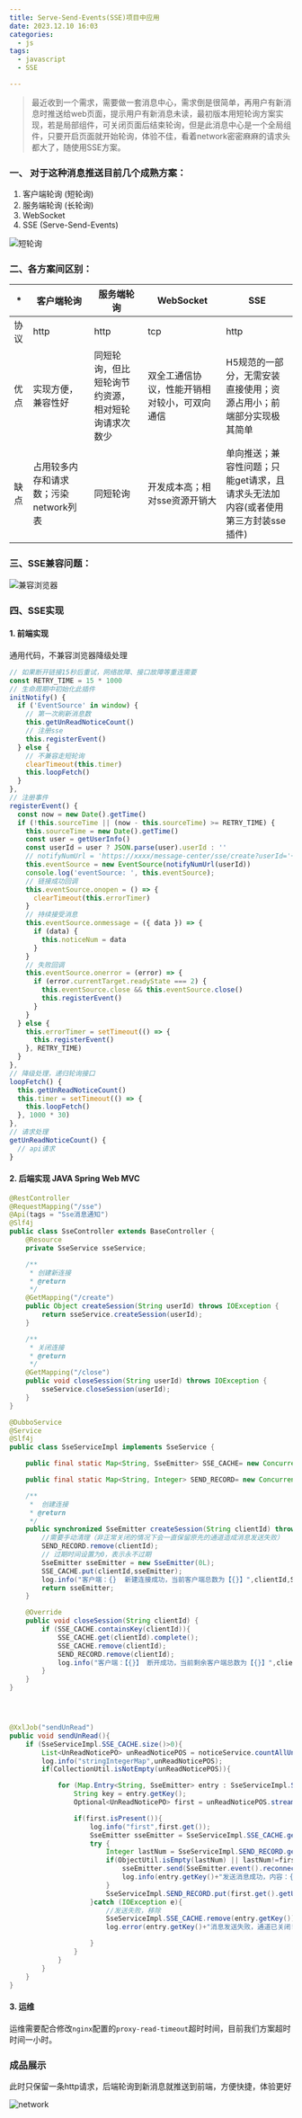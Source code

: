```yaml
---
title: Serve-Send-Events(SSE)项目中应用
date: 2023.12.10 16:03
categories: 
  - js
tags:
  - javascript
  - SSE

---
```


>最近收到一个需求，需要做一套消息中心，需求倒是很简单，再用户有新消息时推送给web页面，提示用户有新消息未读，最初版本用短轮询方案实现，若是局部组件，可关闭页面后结束轮询，但是此消息中心是一个全局组件，只要开启页面就开始轮询，体验不佳，看着network密密麻麻的请求头都大了，随使用SSE方案。

### 一、 对于这种消息推送目前几个成熟方案：

1. 客户端轮询 (短轮询)
2. 服务端轮询 (长轮询)
3. WebSocket
4. SSE (Serve-Send-Events)

<!-- more -->

![短轮询](https://fastly.jsdelivr.net/gh/BestJarvan/pic-imgs/imgs/WX20231205-151930.png)

### 二、各方案间区别：

|*|客户端轮询|服务端轮询|WebSocket|SSE|
|--|--|--|--|--|
|协议|http|http|tcp|http|
|优点|实现方便，兼容性好|同短轮询，但比短轮询节约资源，相对短轮询请求次数少|双全工通信协议，性能开销相对较小，可双向通信|H5规范的一部分，无需安装直接使用；资源占用小；前端部分实现极其简单|
|缺点|占用较多内存和请求数；污染network列表|同短轮询|开发成本高；相对sse资源开销大|单向推送；兼容性问题；只能get请求，且请求头无法加内容(或者使用第三方封装sse插件)|

### 三、SSE兼容问题：

![兼容浏览器](https://fastly.jsdelivr.net/gh/BestJarvan/pic-imgs/imgs/image-20231210170510078.png)

### 四、SSE实现

#### 1. 前端实现

通用代码，不兼容浏览器降级处理

```javascript
// 如果断开链接15秒后重试，网络故障、接口故障等重连需要
const RETRY_TIME = 15 * 1000
// 生命周期中初始化此插件
initNotify() {
  if ('EventSource' in window) {
    // 第一次刷新消息数
    this.getUnReadNoticeCount()
    // 注册sse
    this.registerEvent()
  } else {
    // 不兼容走短轮询
    clearTimeout(this.timer)
    this.loopFetch()
  }
},
// 注册事件
registerEvent() {
  const now = new Date().getTime()
  if (!this.sourceTime || (now - this.sourceTime) >= RETRY_TIME) {
    this.sourceTime = new Date().getTime()
    const user = getUserInfo()
    const userId = user ? JSON.parse(user).userId : ''
    // notifyNumUrl = 'https://xxxx/message-center/sse/create?userId='+id;
    this.eventSource = new EventSource(notifyNumUrl(userId))
    console.log('eventSource: ', this.eventSource);
    // 链接成功回调
    this.eventSource.onopen = () => {
      clearTimeout(this.errorTimer)
    }
    // 持续接受消息
    this.eventSource.onmessage = ({ data }) => {
      if (data) {
        this.noticeNum = data
      }
    }
    // 失败回调
    this.eventSource.onerror = (error) => {
      if (error.currentTarget.readyState === 2) {
        this.eventSource.close && this.eventSource.close()
        this.registerEvent()
      }
    }
  } else {
    this.errorTimer = setTimeout(() => {
      this.registerEvent()
    }, RETRY_TIME)
  }
},
// 降级处理，递归轮询接口
loopFetch() {
  this.getUnReadNoticeCount()
  this.timer = setTimeout(() => {
    this.loopFetch()
  }, 1000 * 30)
},
// 请求处理
getUnReadNoticeCount() {
  // api请求
}
```



#### 2. 后端实现 JAVA Spring Web MVC

```java
@RestController
@RequestMapping("/sse")
@Api(tags = "Sse消息通知")
@Slf4j
public class SseController extends BaseController {
    @Resource
    private SseService sseService;

    /**
     * 创建新连接
     * @return
     */
    @GetMapping("/create")
    public Object createSession(String userId) throws IOException {
        return sseService.createSession(userId);
    }

    /**
     * 关闭连接
     * @return
     */
    @GetMapping("/close")
    public void closeSession(String userId) throws IOException {
        sseService.closeSession(userId);
    }
}

@DubboService
@Service
@Slf4j
public class SseServiceImpl implements SseService {

    public final static Map<String, SseEmitter> SSE_CACHE= new ConcurrentHashMap<>();

    public final static Map<String, Integer> SEND_RECORD= new ConcurrentHashMap<>();

    /**
     *  创建连接
     * @return
     */
    public synchronized SseEmitter createSession(String clientId) throws IOException{
        //需要手动清理（非正常关闭的情况下会一直保留原先的通道造成消息发送失败）
        SEND_RECORD.remove(clientId);
        // 过期时间设置为0，表示永不过期
        SseEmitter sseEmitter = new SseEmitter(0L);
        SSE_CACHE.put(clientId,sseEmitter);
        log.info("客户端：{}  新建连接成功，当前客户端总数为【{}】",clientId,SSE_CACHE.size() );
        return sseEmitter;
    }

    @Override
    public void closeSession(String clientId) {
        if (SSE_CACHE.containsKey(clientId)){
            SSE_CACHE.get(clientId).complete();
            SSE_CACHE.remove(clientId);
            SEND_RECORD.remove(clientId);
            log.info("客户端：【{}】 断开成功，当前剩余客户端总数为【{}】",clientId,SSE_CACHE.size());
        }
    }
}




@XxlJob("sendUnRead")
public void sendUnRead(){
    if (SseServiceImpl.SSE_CACHE.size()>0){
        List<UnReadNoticePO> unReadNoticePOS = noticeService.countAllUnReadNotice(new ArrayList<>(SseServiceImpl.SSE_CACHE.keySet()));
        log.info("stringIntegerMap",unReadNoticePOS);
        if(CollectionUtil.isNotEmpty(unReadNoticePOS)){

            for (Map.Entry<String, SseEmitter> entry : SseServiceImpl.SSE_CACHE.entrySet()) {
                String key = entry.getKey();
                Optional<UnReadNoticePO> first = unReadNoticePOS.stream().filter(u -> u.getUserId().equals(key)).findFirst();

                if(first.isPresent()){
                    log.info("first",first.get());
                    SseEmitter sseEmitter = SseServiceImpl.SSE_CACHE.get(key);
                    try {
                        Integer lastNum = SseServiceImpl.SEND_RECORD.get(first.get().getUserId());
                        if(ObjectUtil.isEmpty(lastNum) || lastNum!=first.get().getNum()){
                            sseEmitter.send(SseEmitter.event().reconnectTime(1000).id(entry.getKey()).data(first.get().getNum()));
                            log.info(entry.getKey()+"发送消息成功，内容：{}",first.get().getNum());
                        }
                        SseServiceImpl.SEND_RECORD.put(first.get().getUserId(),first.get().getNum());
                    }catch (IOException e){
                        //发送失败，移除
                        SseServiceImpl.SSE_CACHE.remove(entry.getKey());
                        log.error(entry.getKey()+"消息发送失败，通道已关闭!",e);

                    }
                }
            }
        }
    }
}
```

#### 3. 运维

运维需要配合修改`nginx`配置的`proxy-read-timeout`超时时间，目前我们方案超时时间一小时。



### 成品展示

此时只保留一条http请求，后端轮询到新消息就推送到前端，方便快捷，体验更好

![network](https://fastly.jsdelivr.net/gh/BestJarvan/pic-imgs/imgs/image-20231210173206861.png)
